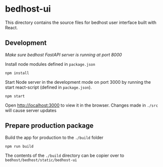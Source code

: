 # bedhost-ui

This directory contains the source files for bedhost user interface built with React.

## Development

_Make sure bedhost FastAPI server is running at port 8000_

Install node modules defined in `package.json`

```
npm install
```

Start Node server in the development mode on port 3000 by running the start react-script (defined in `package.json`).

```
npm start
```

Open [http://localhost:3000](http://localhost:3000) to view it in the browser. Changes made in `./src` will cause server updates

## Prepare production package

Build the app for production to the `./build` folder

```
npm run build
```

The contents of the `./build` directory can be copier over to `bedhost/bedhost/static/bedhost-ui`
